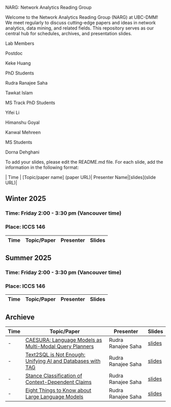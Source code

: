 NARG: Network Analytics Reading Group

Welcome to the Network Analytics Reading Group (NARG) at UBC-DMM! We meet regularly to discuss cutting-edge papers and ideas in network analytics, data mining, and related fields. This repository serves as our central hub for schedules, archives, and presentation slides.

Lab Members

Postdoc





Keke Huang

PhD Students





Rudra Ranajee Saha



Tawkat Islam

MS Track PhD Students





Yifei Li



Himanshu Goyal



Kanwal Mehreen

MS Students





Dorna Dehghani

To add your slides, please edit the README.md file. For each slide, add the information in the following format:

| Time | [Topic/paper name] (paper URL)| Presenter Name|[slides](slide URL)|

## Winter 2025
### Time: Friday 2:00 - 3:30 pm (Vancouver time)
### Place: ICCS 146

| Time | Topic/Paper | Presenter | Slides |
| ----  | ------ | ------- | ------ |



## Summer 2025
### Time: Friday 2:00 - 3:30 pm (Vancouver time)
### Place: ICCS 146

| Time | Topic/Paper | Presenter | Slides |
| ----  | ------ | ------- | ------ |

## Archieve

| Time | Topic/Paper | Presenter | Slides |
| ----  | ------ | ------- | ------ |
| - | [CAESURA: Language Models as Multi-Modal Query Planners](https://arxiv.org/pdf/2308.03424)| Rudra Ranajee Saha | [slides](https://github.com/UBC-DMM/NARG/blob/main/slides/CAESURA_%20Language%20Models%20as%20Multi-Modal%20Query%20Planners.pdf)|
| - | [Text2SQL is Not Enough: Unifying AI and Databases with TAG](https://arxiv.org/pdf/2408.14717)| Rudra Ranajee Saha | [slides](https://github.com/UBC-DMM/NARG/blob/main/slides/Text2SQL%20is%20Not%20Enough-%20Unifying%20AI%20and%20Databases%20with%20TAG%20.pdf)|
| - | [Stance Classification of Context-Dependent Claims](https://aclanthology.org/E17-1024.pdf)| Rudra Ranajee Saha | [slides](https://github.com/UBC-DMM/NARG/blob/main/slides/Stance%20Classification%20of%20Context-Dependent%20Claims.pdf)|
| - | [Eight Things to Know about Large Language Models](https://read.dukeupress.edu/critical-ai/article/doi/10.1215/2834703X-11556011/400182)| Rudra Ranajee Saha | [slides](https://github.com/UBC-DMM/NARG/blob/main/slides/Eight%20Things%20to%20Know%20about%20Large%20Language%20Models.pdf)|

